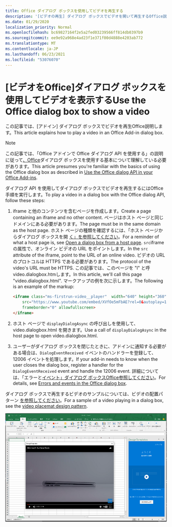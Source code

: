 ```yaml
---
title: Office ダイアログ ボックスを使用してビデオを再生する
description: '[ビデオの再生] ダイアログ ボックスでビデオを開いて再生するOffice説明します。'
ms.date: 01/29/2020
localization_priority: Normal
ms.openlocfilehash: bc69827164f2e5a2fed03239566ff814db0397b9
ms.sourcegitcommit: ee9e92a968e4ad23f1e371f00d4888e4203ab772
ms.translationtype: MT
ms.contentlocale: ja-JP
ms.lasthandoff: 06/23/2021
ms.locfileid: "53076070"
---
```

# <a name="use-the-office-dialog-box-to-show-a-video"></a><span data-ttu-id="5c6f7-103">[ビデオをOffice]ダイアログ ボックスを使用してビデオを表示する</span><span class="sxs-lookup"><span data-stu-id="5c6f7-103">Use the Office dialog box to show a video</span></span>

<span data-ttu-id="5c6f7-104">この記事では、[アドイン] ダイアログ ボックスでビデオを再生Office説明します。</span><span class="sxs-lookup"><span data-stu-id="5c6f7-104">This article explains how to play a video in an Office Add-in dialog box.</span></span>

> [!NOTE]
> <span data-ttu-id="5c6f7-105">この記事では、「Office アドインで Office ダイアログ API を使用する」の説明に従って[、Office](dialog-api-in-office-add-ins.md)ダイアログ ボックスを使用する基本について理解している必要があります。</span><span class="sxs-lookup"><span data-stu-id="5c6f7-105">This article presumes you're familiar with the basics of using the Office dialog box as described in [Use the Office dialog API in your Office Add-ins](dialog-api-in-office-add-ins.md).</span></span>

<span data-ttu-id="5c6f7-106">ダイアログ API を使用してダイアログ ボックスでビデオを再生するにはOffice手順を実行します。</span><span class="sxs-lookup"><span data-stu-id="5c6f7-106">To play a video in a dialog box with the Office dialog API, follow these steps:</span></span>

1. <span data-ttu-id="5c6f7-107">iframe と他のコンテンツを含むページを作成します。</span><span class="sxs-lookup"><span data-stu-id="5c6f7-107">Create a page containing an iframe and no other content.</span></span> <span data-ttu-id="5c6f7-108">ページはホスト ページと同じドメインにある必要があります。</span><span class="sxs-lookup"><span data-stu-id="5c6f7-108">The page must be in the same domain as the host page.</span></span> <span data-ttu-id="5c6f7-109">ホスト ページの種類を確認するには、「ホスト ページからダイアログ ボックスを開 [く」を参照してください](dialog-api-in-office-add-ins.md#open-a-dialog-box-from-a-host-page)。</span><span class="sxs-lookup"><span data-stu-id="5c6f7-109">For a reminder of what a host page is, see [Open a dialog box from a host page](dialog-api-in-office-add-ins.md#open-a-dialog-box-from-a-host-page).</span></span> <span data-ttu-id="5c6f7-110">`src`iframe の属性で、オンライン ビデオの URL をポイントします。</span><span class="sxs-lookup"><span data-stu-id="5c6f7-110">In the `src` attribute of the iframe, point to the URL of an online video.</span></span> <span data-ttu-id="5c6f7-111">ビデオの URL のプロトコルは HTTPS である必要があります。</span><span class="sxs-lookup"><span data-stu-id="5c6f7-111">The protocol of the video's URL must be HTTPS.</span></span> <span data-ttu-id="5c6f7-112">この記事では、このページを "l" と呼video.dialogbox.htmします。</span><span class="sxs-lookup"><span data-stu-id="5c6f7-112">In this article, we'll call this page "video.dialogbox.html".</span></span> <span data-ttu-id="5c6f7-113">マークアップの例を次に示します。</span><span class="sxs-lookup"><span data-stu-id="5c6f7-113">The following is an example of the markup:</span></span>

    ```HTML
    <iframe class="ms-firstrun-video__player"  width="640" height="360"
        src="https://www.youtube.com/embed/XVfOe5mFbAE?rel=0&autoplay=1"
        frameborder="0" allowfullscreen>
    </iframe>
    ```

2. <span data-ttu-id="5c6f7-114">ホスト ページで `displayDialogAsync` の呼び出しを使用して、video.dialogbox.html を開きます。</span><span class="sxs-lookup"><span data-stu-id="5c6f7-114">Use a call of `displayDialogAsync` in the host page to open video.dialogbox.html.</span></span>
3. <span data-ttu-id="5c6f7-115">ユーザーがダイアログ ボックスを閉じたときに、アドインに通知する必要がある場合は、`DialogEventReceived` イベントのハンドラーを登録して、12006 イベントを処理します。</span><span class="sxs-lookup"><span data-stu-id="5c6f7-115">If your add-in needs to know when the user closes the dialog box, register a handler for the `DialogEventReceived` event and handle the 12006 event.</span></span> <span data-ttu-id="5c6f7-116">詳細については、「エラーと[イベント」ダイアログ ボックスOffice参照してください](dialog-handle-errors-events.md)。</span><span class="sxs-lookup"><span data-stu-id="5c6f7-116">For details, see [Errors and events in the Office dialog box](dialog-handle-errors-events.md).</span></span>

<span data-ttu-id="5c6f7-117">ダイアログ ボックスで再生するビデオのサンプルについては、ビデオの配置パターン [を参照してください](../design/first-run-experience-patterns.md#video-placemat)。</span><span class="sxs-lookup"><span data-stu-id="5c6f7-117">For a sample of a video playing in a dialog box, see the [video placemat design pattern](../design/first-run-experience-patterns.md#video-placemat).</span></span>

![アプリの前にあるアドイン ダイアログ ボックスで再生されているビデオを示すExcel。](../images/video-placemats-dialog-open.png)

